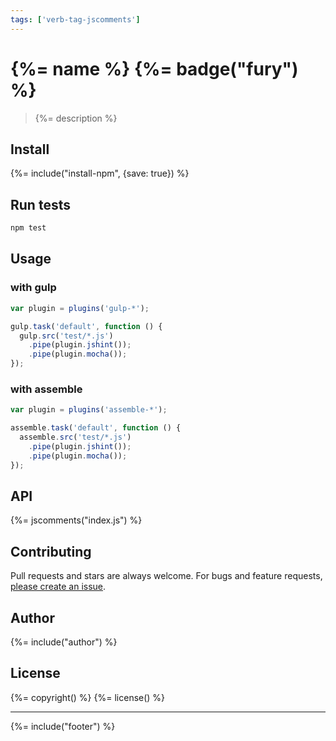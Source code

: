 ```yaml
---
tags: ['verb-tag-jscomments']
---
```

# {%= name %} {%= badge("fury") %}

> {%= description %}

## Install
{%= include("install-npm", {save: true}) %}

## Run tests

```bash
npm test
```

## Usage

### with gulp

```js
var plugin = plugins('gulp-*');

gulp.task('default', function () {
  gulp.src('test/*.js')
    .pipe(plugin.jshint());
    .pipe(plugin.mocha());
});
```

### with assemble

```js
var plugin = plugins('assemble-*');

assemble.task('default', function () {
  assemble.src('test/*.js')
    .pipe(plugin.jshint());
    .pipe(plugin.mocha());
});
```

## API
{%= jscomments("index.js") %}

## Contributing
Pull requests and stars are always welcome. For bugs and feature requests, [please create an issue][issues].

## Author
{%= include("author") %}

## License
{%= copyright() %}
{%= license() %}

***

{%= include("footer") %}

[issues]: https://github.com/jonschlinkert/load-plugins/issues